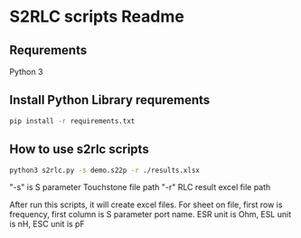 # S2RLC scripts Readme

## Requrements
Python 3

## Install Python Library requrements

``` bash
pip install -r requirements.txt
```

## How to use s2rlc scripts

``` bash
python3 s2rlc.py -s demo.s22p -r ./results.xlsx
```

"-s" is S parameter Touchstone file path
"-r" RLC result excel file path

After run this scripts, it will create excel files.
For sheet on file, first row is frequency, first column is S parameter port name.
ESR unit is Ohm, ESL unit is nH, ESC unit is pF
